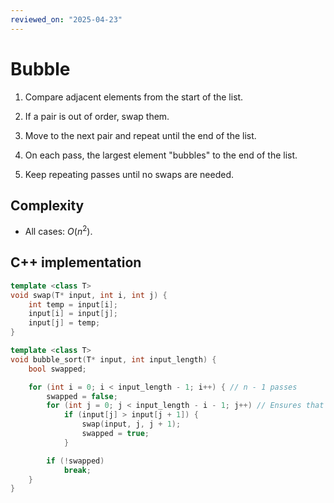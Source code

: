 ```yaml
---
reviewed_on: "2025-04-23"
---
```


# Bubble

1. Compare adjacent elements from the start of the list.

2. If a pair is out of order, swap them.

3. Move to the next pair and repeat until the end of the list.

4. On each pass, the largest element "bubbles" to the end of the list.

5. Keep repeating passes until no swaps are needed.

## Complexity

- All cases: $O(n^2)$.

## C++ implementation

```c++
template <class T>
void swap(T* input, int i, int j) {
	int temp = input[i];
	input[i] = input[j];
	input[j] = temp;
}

template <class T>
void bubble_sort(T* input, int input_length) {
	bool swapped;

	for (int i = 0; i < input_length - 1; i++) { // n - 1 passes
		swapped = false;
		for (int j = 0; j < input_length - i - 1; j++) // Ensures that j + 1 is in bounds
			if (input[j] > input[j + 1]) {
				swap(input, j, j + 1);
				swapped = true;
			}

		if (!swapped)
			break;
	}
}
```
